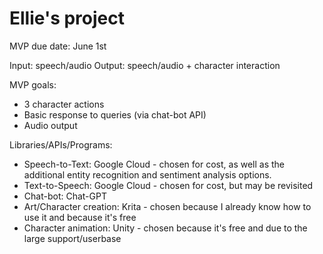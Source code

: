 # Ellie's project
MVP due date: June 1st

Input: speech/audio
Output: speech/audio + character interaction

MVP goals:
* 3 character actions
* Basic response to queries (via chat-bot API)
* Audio output

Libraries/APIs/Programs:
* Speech-to-Text: Google Cloud - chosen for cost, as well as the additional entity recognition and sentiment analysis options.
* Text-to-Speech: Google Cloud - chosen for cost, but may be revisited
* Chat-bot: Chat-GPT
* Art/Character creation: Krita - chosen because I already know how to use it and because it's free
* Character animation: Unity - chosen because it's free and due to the large support/userbase
